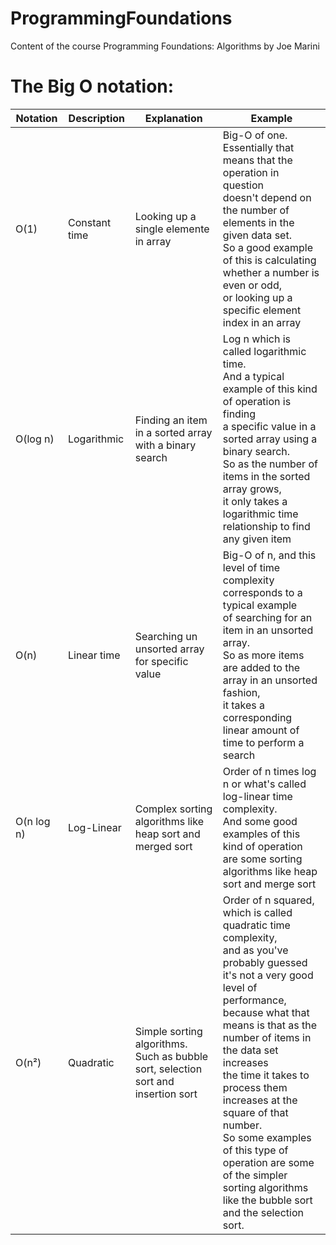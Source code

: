 # ProgrammingFoundations
Content of the course Programming Foundations: Algorithms by Joe Marini



# The Big O notation:

| Notation   	| Description   	| Explanation                                                                          	| Example                                                                                                                                                                                                                                                                                                                                                                                                                                                                                             	|
|------------	|---------------	|--------------------------------------------------------------------------------------	|-----------------------------------------------------------------------------------------------------------------------------------------------------------------------------------------------------------------------------------------------------------------------------------------------------------------------------------------------------------------------------------------------------------------------------------------------------------------------------------------------------	|
| O(1)       	| Constant time 	| Looking up a single elemente in array                                                	| Big-O of one.<br>Essentially that means that the operation in question<br>doesn't depend on the number of elements in the given data set. <br>So a good example of this is calculating whether a number is even or odd,<br>or looking up a specific element index in an array                                                                                                                                                                                                                       	|
| O(log n)   	| Logarithmic   	| Finding an item in a sorted array with a binary search                               	| Log n which is called logarithmic time.                                  <br>And a typical example of this kind of operation is finding               <br>a specific value in a sorted array using a binary search.                <br>So as the number of items in the sorted array grows,                     <br>it only takes a logarithmic time relationship to find any given item                                                                                                            	|
| O(n)       	| Linear time   	| Searching un unsorted array for specific value                                       	| Big-O of n, and this level of time complexity corresponds to a typical example<br>of searching for an item in an unsorted array.                                <br>So as more items are added to the array in an unsorted fashion,               <br>it takes a corresponding linear amount of time to perform a search                                                                                                                                                                            	|
| O(n log n) 	| Log-Linear    	| Complex sorting algorithms like heap sort and merged sort                            	| Order of n times log n or what's called log-linear time complexity.<br>And some good examples of this kind of operation                   <br>are some sorting algorithms like heap sort and merge sort                                                                                                                                                                                                                                                                                             	|
| O(n²)      	| Quadratic     	| Simple sorting algorithms.<br>Such as bubble sort, selection sort and insertion sort 	| Order of n squared, which is called quadratic time complexity,                  <br>and as you've probably guessed it's not a very good level of performance,       <br>because what that means is that as the number of items in the data set increases<br>the time it takes to process them increases at the square of that number.       <br>So some examples of this type of operation are some of the simpler              <br>sorting algorithms like the bubble sort and the selection sort. 	|
